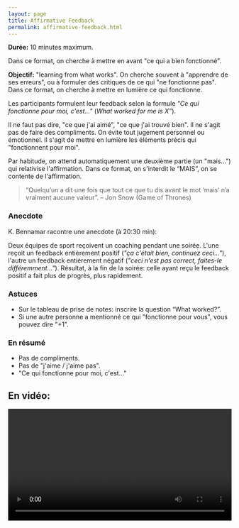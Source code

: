 ```yaml
---
layout: page
title: Affirmative Feedback
permalink: affirmative-feedback.html
---
```


**Durée:** 10 minutes maximum.

Dans ce format, on cherche à mettre en avant "ce qui a bien fonctionné".

**Objectif:** "learning from what works". On cherche souvent à "apprendre de ses erreurs", ou à formuler des critiques de ce qui "ne fonctionne pas". Dans ce format, on cherche à mettre en lumière ce qui fonctionne.

Les participants formulent leur feedback selon la formule *"Ce qui fonctionne pour moi, c'est..."* (*What worked for me is X”*). 

Il ne faut pas dire, "ce que j'ai aimé", "ce que j'ai trouvé bien". Il ne s'agit pas de faire des compliments. On évite tout jugement personnel ou émotionnel. Il s'agit de mettre en lumière les éléments précis qui "fonctionnent pour moi".

Par habitude, on attend automatiquement une deuxième partie (un "mais...") qui relativise l'affirmation. Dans ce format, on s'interdit le “MAIS”, on se contente de l'affirmation.

> “Quelqu’un a dit une fois que tout ce que tu dis avant le mot ‘mais’ n’a vraiment aucune valeur”. – Jon Snow (Game of Thrones)

### Anecdote

K. Bennamar racontre une anecdote (à 20:30 min): 

Deux équipes de sport reçoivent un coaching pendant une soirée. L'une reçoit un feedback entièrement positif (*"ça c'était bien, continuez ceci..."*), l'autre un feedback entièrement négatif (*"ceci n'est pas correct, faites-le différemment..."*). Résultat, à la fin de la soirée: celle ayant reçu le feedback positif a fait plus de progrès, plus rapidement.

### Astuces

- Sur le tableau de prise de notes: inscrire la question “What worked?”.
- Si une autre personne a mentionné ce qui "fonctionne pour vous", vous pouvez dire "+1".

### En résumé

- Pas de compliments.
- Pas de "j'aime / j'aime pas".
- "Ce qui fonctionne pour moi, c'est..."

## En vidéo:

<video width="100%" height="auto" controls controlsList="nodownload">
  <source src="video/affirmative-feedback.mp4" type="video/mp4">
</video>